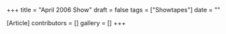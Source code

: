 +++
title = "April 2006 Show"
draft = false
tags = ["Showtapes"]
date = ""

[Article]
contributors = []
gallery = []
+++